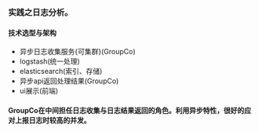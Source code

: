 ### 实践之日志分析。
#### 技术选型与架构
- 异步日志收集服务{可集群}(GroupCo)
- logstash(统一处理)
- elasticsearch(索引、存储)
- 异步api返回处理结果(GroupCo)
- ui展示(前端)

#### GroupCo在中间担任日志收集与日志结果返回的角色。利用异步特性，很好的应对上报日志时较高的并发。


